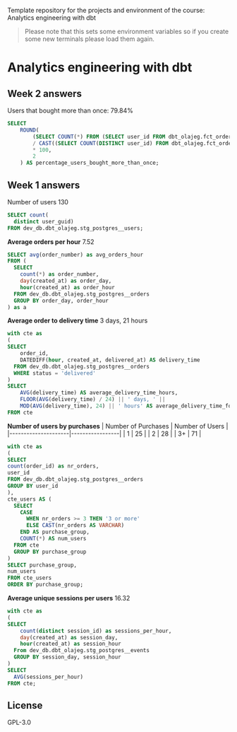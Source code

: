 
Template repository for the projects and environment of the course: Analytics engineering with dbt

> Please note that this sets some environment variables so if you create some new terminals please load them again.

# Analytics engineering with dbt

## Week 2 answers
Users that bought more than once:
79.84%

```sql
SELECT 
    ROUND(
        (SELECT COUNT(*) FROM (SELECT user_id FROM dbt_olajeg.fct_order_users WHERE number_orders > 1 GROUP BY user_id) AS more_than_once)
        / CAST((SELECT COUNT(DISTINCT user_id) FROM dbt_olajeg.fct_order_users) AS FLOAT) 
        * 100, 
        2
    ) AS percentage_users_bought_more_than_once;
```

## Week 1 answers
Number of users
130
```sql
SELECT count(
  distinct user_guid)
FROM dev_db.dbt_olajeg.stg_postgres__users;
```

**Average orders per hour**
7.52
```sql
SELECT avg(order_number) as avg_orders_hour
FROM (
  SELECT 
    count(*) as order_number, 
    day(created_at) as order_day,
    hour(created_at) as order_hour
  FROM dev_db.dbt_olajeg.stg_postgres__orders
  GROUP BY order_day, order_hour
) as a
```

**Average order to delivery time**
3 days, 21 hours
```sql
with cte as 
(
SELECT 
    order_id, 
    DATEDIFF(hour, created_at, delivered_at) AS delivery_time
  FROM dev_db.dbt_olajeg.stg_postgres__orders
  WHERE status = 'delivered'
)
SELECT 
    AVG(delivery_time) AS average_delivery_time_hours,
    FLOOR(AVG(delivery_time) / 24) || ' days, ' || 
    MOD(AVG(delivery_time), 24) || ' hours' AS average_delivery_time_formatted
FROM cte
```

**Number of users by purchases**
| Number of Purchases | Number of Users |
|---------------------|-----------------|
| 1                   | 25              |
| 2                   | 28              |
| 3+                  | 71              |

```sql
with cte as 
(
SELECT 
count(order_id) as nr_orders, 
user_id
FROM dev_db.dbt_olajeg.stg_postgres__orders
GROUP BY user_id
),
cte_users AS (
  SELECT
    CASE 
      WHEN nr_orders >= 3 THEN '3 or more'
      ELSE CAST(nr_orders AS VARCHAR)
    END AS purchase_group,
    COUNT(*) AS num_users
  FROM cte
  GROUP BY purchase_group
)
SELECT purchase_group, 
num_users
FROM cte_users
ORDER BY purchase_group;
```

**Average unique sessions per users**
16.32
```sql
with cte as 
(
SELECT 
    count(distinct session_id) as sessions_per_hour,
    day(created_at) as session_day,
    hour(created_at) as session_hour
  From dev_db.dbt_olajeg.stg_postgres__events
  GROUP BY session_day, session_hour
)
SELECT 
  AVG(sessions_per_hour)
FROM cte;
```


## License
GPL-3.0
